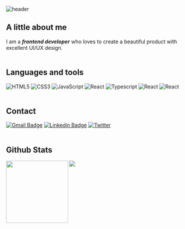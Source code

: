 ![header](https://capsule-render.vercel.app/api?type=waving&color=gradient&height=300&section=header&text=Hello👋%20I'm%20Tina%20&fontSize=90&fontAlignY=45)

## A little about me
I am a <strong><em>frontend developer</strong></em> who loves to create a beautiful product with excellent UI/UX design.
<br><br>

## Languages and tools
![HTML5](https://img.shields.io/badge/HTML5-E34F26?style=flat-square&logo=html5&logoColor=white)
![CSS3](https://img.shields.io/badge/CSS3-1572B6?style=flat-square&logo=css3&logoColor=white)
![JavaScript](https://img.shields.io/badge/-JavaScript-black?style=flat-square&logo=javascript)
![React](https://img.shields.io/badge/-React-black?logo=react&logoColor=blue&style=flat-square)
![Typescript](https://img.shields.io/badge/-Typescript-blue?logo=typescript&logoColor=white&style=flat-square)
![React](https://img.shields.io/badge/-Vercel-white?logo=vercel&logoColor=black&style=flat-square&border=black)
![React](https://img.shields.io/badge/-Sass-CF649A?logo=sass&logoColor=white&style=flat-square&hide_border=false)
<br><br>

## Contact
[![Gmail Badge](https://img.shields.io/badge/-danimkim.dev@gmail.com-d14836?style=flat-square&logo=Gmail&logoColor=white&link=mailto:danimkim.dev@gmail.com)](mailto:danimkim.dev@gmail.com)
[![Linkedin Badge](https://img.shields.io/badge/-danimkim-blue?style=flat-square&logo=Linkedin&logoColor=white&link=https://www.linkedin.com/in/danim-kim/)](https://www.linkedin.com/in/danim-kim/)
[![Twitter](https://img.shields.io/badge/-Aloysia-61DAFB?logo=twitter&logoColor=white&style=flat-square&link=https://twitter.com/_lemonverbena_/)](https://twitter.com/_lemonverbena_/)
<br><br>

## Github Stats
<img height="170em" src="https://github-readme-stats.vercel.app/api?username=dahhnym&show_icons=true&hide_border=false&&count_private=true&include_all_commits=true&bg_color=gradient" align="left" /><img src="https://github-readme-stats.vercel.app/api/top-langs/?username=dahhnym&hide_border=false&layout=compact" align="center" />


<!--
**dahhnym/dahhnym** is a ✨ _special_ ✨ repository because its `README.md` (this file) appears on your GitHub profile.

Here are some ideas to get you started:

- 🔭 I’m currently working on ...
- 🌱 I’m currently learning HTML,CSS,JavaScript
- 👯 I’m looking to collaborate on ...
- 🤔 I’m looking for help with ...
- 💬 Ask me about ...
- 📫 How to reach me: kdn725@gmail.com
- 😄 Pronouns: ...
- ⚡ Fun fact: ...

![ReactJS](https://img.shields.io/badge/-ReactJs-61DAFB?logo=react&logoColor=white&style=flat-square)
<img src="https://img.shields.io/badge/HTML5-E34F26?style=for-the-badge&logo=html5&logoColor=white"> <img src="https://img.shields.io/badge/JavaScript-323330?style=for-the-badge&logo=javascript&logoColor=F7DF1E"> <img src="https://img.shields.io/badge/TypeScript-007ACC?style=for-the-badge&logo=typescript&logoColor=white"> <img src="https://img.shields.io/badge/React-20232A?style=for-the-badge&logo=react&logoColor=61DAFB">

[<img src="https://img.shields.io/badge/danimkim-%230077B5.svg?&style=for-the-badge&logo=linkedin&logoColor=white" />](https://www.linkedin.com/in/danim-kim/)
[<img src = "https://img.shields.io/badge/aloysia-%2320A1F1.svg?&style=for-the-badge&logo=twitter&logoColor=white">](https://twitter.com/_lemonverbena_)
![header](https://capsule-render.vercel.app/api?type=waving&color=gradient&height=300&section=header&text=Hello👋%20I'm%20Tina%20&fontSize=90&desc=a%20frontend%20developer%20who%20loves%20to%20create%20beautiful%20product%20with%20an%20excellent%20UI/UX%20design&descAlignY=60&fontAlignY=40)
-->
